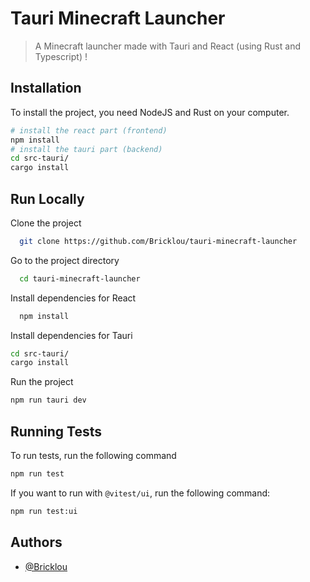 
# Tauri Minecraft Launcher

> A Minecraft launcher made with Tauri and React (using Rust and Typescript) !



## Installation

To install the project, you need NodeJS and Rust on your computer.

```bash
# install the react part (frontend)
npm install
# install the tauri part (backend)
cd src-tauri/
cargo install
```
    
## Run Locally

Clone the project

```bash
  git clone https://github.com/Bricklou/tauri-minecraft-launcher
```

Go to the project directory

```bash
  cd tauri-minecraft-launcher
```

Install dependencies for React

```bash
  npm install
```

Install dependencies for Tauri

```bash
cd src-tauri/
cargo install
```

Run the project

```bash
npm run tauri dev
```
## Running Tests

To run tests, run the following command

```bash
npm run test
```

If you want to run with `@vitest/ui`, run the following command:

```bash
npm run test:ui
```

## Authors

- [@Bricklou](https://www.github.com/bricklou)

